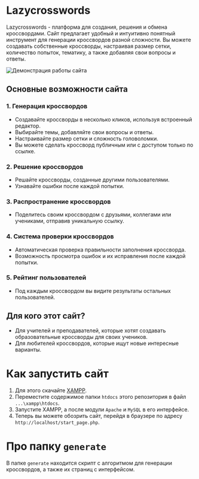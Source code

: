 # Lazycrosswords

Lazycrosswords - платформа для создания, решения и обмена кроссвордами. Сайт предлагает удобный и интуитивно понятный инструмент для генерации кроссвордов разной сложности. Вы можете создавать собственные кроссворды, настраивая размер сетки, количество попыток, тематику, а также добавляя свои вопросы и ответы.

![Демонстрация работы сайта](https://github.com/kaherro/Lazycrosswords/blob/main/Site_demonstration.gif)

## Основные возможности сайта

### 1. Генерация кроссвордов
- Создавайте кроссворды в несколько кликов, используя встроенный редактор.
- Выбирайте темы, добавляйте свои вопросы и ответы.
- Настраивайте размер сетки и сложность головоломки.
- Вы можете сделать кроссворд публичным или с доступом только по ссылке. 

### 2. Решение кроссвордов
- Решайте кроссворды, созданные другими пользователями.
- Узнавайте ошибки после каждой попытки. 

### 3. Распространение кроссвордов
- Поделитесь своим кроссвордом с друзьями, коллегами или учениками, отправив уникальную ссылку.

### 4. Система проверки кроссвордов
- Автоматическая проверка правильности заполнения кроссворда.
- Возможность просмотра ошибок и их исправления после каждой попытки.

### 5. Рейтинг пользователей
- Под каждым кроссвордом вы видите результаты остальных пользователей. 

## Для кого этот сайт?
- Для учителей и преподавателей, которые хотят создавать образовательные кроссворды для своих учеников.
- Для любителей кроссвордов, которые ищут новые интересные варианты.

# Как запустить сайт 
1. Для этого скачайте [XAMPP](https://www.apachefriends.org/ru/index.html).
2. Переместите содержимое папки `htdocs` этого репозитория в файл `...\xampp\htdocs`. 
3. Запустите XAMPP, а после модули `Apache` и `MySQL` в его интерфейсе.
4. Теперь вы можете обозрить сайт, перейдя в браузере по адресу `http://localhost/start_page.php`.

# Про папку `generate`
В папке `generate` находится скрипт с алгоритмом для генерации кроссвордов, а также их страниц с интерфейсом. 

